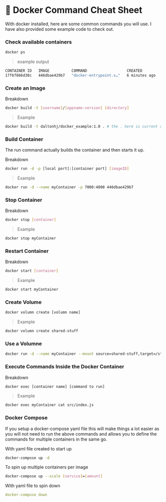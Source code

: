 # 🐳 Docker Command Cheat Sheet

With docker installed, here are some common commands you will use. I have also provided some example code to check out.

### Check available containers

```bash
docker ps
```

> example output

```bash
CONTAINER ID   IMAGE          COMMAND                  CREATED         STATUS         PORTS                    NAMES
17f6f866d38c   446dbae429b7   "docker-entrypoint.s…"   6 minutes ago   Up 6 minutes   0.0.0.0:8000->4000/tcp   festive_knuth
```

### Create an Image

Breakdown

```bash
docker build -t [username]/[appname:version] [directory]
```

> Example

```bash
docker build -t daltonhj/docker_example:1.0 . # the . here is current directory
```

### Build Container

The run command actually builds the container and then starts it up.

Breakdown

```bash
docker run -d -p [local port]:[container port] [imageID]
```

> Example

```bash
docker run -d --name myContainer -p 7000:4000 446dbae429b7
```

### Stop Container

Breakdown

```bash
docker stop [container]
```

> Example

```bash
docker stop myContainer
```

### Restart Container

Breakdown

```bash
docker start [container]
```

> Example

```bash
docker start myContainer
```

### Create Volume

```bash
docker volumn create [volumn name]
```

> Example

```bash
docker volumn create shared-stuff
```

### Use a Volumne

```bash
docker run -d --name myContainer --mount source=shared-stuff,target=/stuff -p 3000:4000 446dbae429b7
```

### Execute Commands Inside the Docker Container

Breakdown

```bash
docker exec [container name] [command to run]
```

> Example

```bash
docker exec myContainer cat src/index.js
```

### Docker Compose

If you setup a docker-compose yaml file this will make things a lot easier as you will not need to run the above commands and allows you to define the commands for multiple containers in the same go.

With yaml file created to start up

```bash
docker-compose up -d
```

To spin up multiple containers per image

```bash
docker-compose up --scale [service]=[amount]
```

With yaml file to spin down

```yaml
docker-compose down
```

